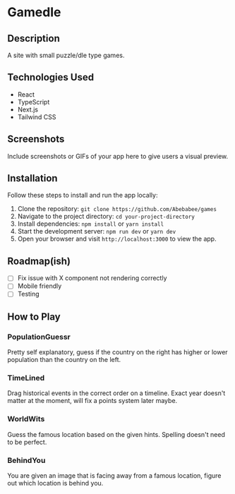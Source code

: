 # Gamedle

## Description

A site with small puzzle/dle type games.

## Technologies Used

- React
- TypeScript
- Next.js
- Tailwind CSS

## Screenshots

Include screenshots or GIFs of your app here to give users a visual preview.

## Installation

Follow these steps to install and run the app locally:

1. Clone the repository: `git clone https://github.com/Abebabee/games`
2. Navigate to the project directory: `cd your-project-directory`
3. Install dependencies: `npm install` or `yarn install`
4. Start the development server: `npm run dev` or `yarn dev`
5. Open your browser and visit `http://localhost:3000` to view the app.

## Roadmap(ish)
- [ ] Fix issue with X component not rendering correctly
- [ ] Mobile friendly
- [ ] Testing

## How to Play

### PopulationGuessr

Pretty self explanatory, guess if the country on the right has higher or lower population than the country on the left.

### TimeLined

Drag historical events in the correct order on a timeline. Exact year doesn't matter at the moment, will fix a points system later maybe.

### WorldWits

Guess the famous location based on the given hints. Spelling doesn't need to be perfect.

### BehindYou

You are given an image that is facing away from a famous location, figure out which location is behind you.
